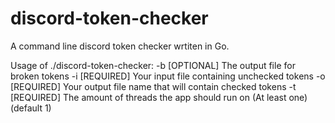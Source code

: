 # discord-token-checker
A command line discord token checker wrtiten in Go.

Usage of ./discord-token-checker:
  -b [OPTIONAL] The output file for broken tokens
  -i [REQUIRED] Your input file containing unchecked tokens
  -o [REQUIRED] Your output file name that will contain checked tokens
  -t [REQUIRED] The amount of threads the app should run on (At least one) (default 1)
